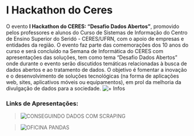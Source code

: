 # I Hackathon do Ceres

O evento **I Hackathon do CERES: “Desafio Dados Abertos”**, promovido pelos professores e alunos do Curso de Sistemas de Informação do Centro de Ensino Superior do Seridó - CERES/UFRN, com o apoio de empresas e entidades da região. O evento faz parte das comemorações dos 10 anos do curso e será concluído na Semana de Informática do CERES com apresentações das soluções, tem como tema “Desafio Dados Abertos” onde durante o evento serão discutidos temáticas relacionadas à busca de dados abertos e ao tratamento de dados. O objetivo é fomentar a inovação e o desenvolvimento de soluções tecnológicas (na forma de aplicações web, sites, aplicativos móveis ou equipamentos), em prol da melhoria da divulgação de dados para a sociedade.
 ![+ Infos](http://sigeventos.ufrn.br/evento/hack2019)


### Links de Apresentações:
>  ![CONSEGUINDO DADOS COM SCRAPING](https://docs.google.com/presentation/d/1d1s73KK4D0lg1arhi0e06K2lquZbg86hLnhnqXbA83U/edit?usp=sharing)

> ![OFICINA PANDAS](https://docs.google.com/presentation/d/1zpa4mLJcnl0Us1vA1D974EuhxwE1ovMxAAhCoxVeqoQ/edit?usp=sharing)



